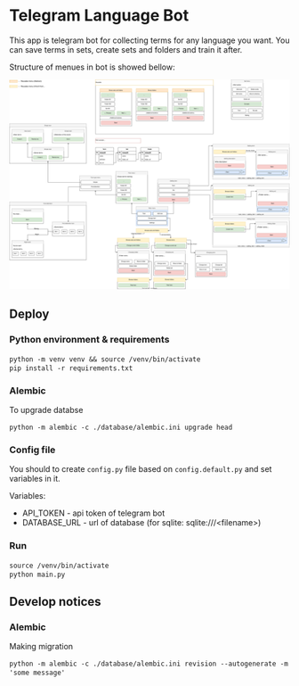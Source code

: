 # Telegram Language Bot

This app is telegram bot for collecting terms for any language you want. You can save terms in sets, create sets and folders and train it after.

Structure of menues in bot is showed bellow: 

![menues-diagram](bot-routing-map.drawio.svg)

## Deploy

### Python environment & requirements

``` shell
python -m venv venv && source /venv/bin/activate
pip install -r requirements.txt
```

### Alembic

To upgrade databse

``` shell
python -m alembic -c ./database/alembic.ini upgrade head
```

### Config file

You should to create `config.py` file based on `config.default.py` and set variables in it.

Variables:

+ API_TOKEN - api token of telegram bot
+ DATABASE_URL - url of database (for sqlite: sqlite:///\<filename\>)

### Run

``` shell
source /venv/bin/activate
python main.py
```

## Develop notices

### Alembic

Making migration

``` shell
python -m alembic -c ./database/alembic.ini revision --autogenerate -m 'some message'
```
